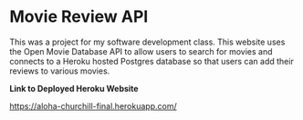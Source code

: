 # Movie Review API

This was a project for my software development class. This website uses the Open Movie Database API to allow users to search for movies and connects to a Heroku hosted Postgres database so that users can add their reviews to various movies. 

**Link to Deployed Heroku Website**

https://aloha-churchill-final.herokuapp.com/
